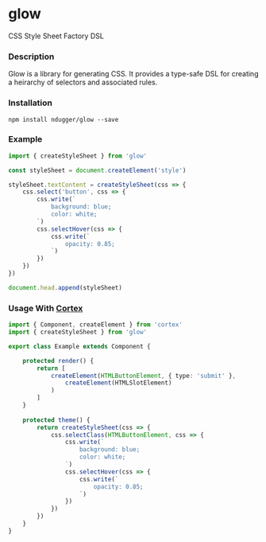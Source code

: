 # glow
CSS Style Sheet Factory DSL

### Description
Glow is a library for generating CSS. It provides a type-safe DSL for creating a heirarchy of selectors and associated rules.

### Installation
```
npm install ndugger/glow --save
```

### Example
```typescript
import { createStyleSheet } from 'glow'

const styleSheet = document.createElement('style')

styleSheet.textContent = createStyleSheet(css => {
    css.select('button', css => {
        css.write(`
            background: blue;
            color: white;
        `)
        css.selectHover(css => {
            css.write(`
                opacity: 0.85;
            `)
        })
    })
})

document.head.append(styleSheet)
```

### Usage With [Cortex](//github.com/ndugger/cortex)
```typescript
import { Component, createElement } from 'cortex'
import { createStyleSheet } from 'glow'

export class Example extends Component {

    protected render() {
        return [
            createElement(HTMLButtonElement, { type: 'submit' },
                createElement(HTMLSlotElement)
            )
        ]
    }
    
    protected theme() {
        return createStyleSheet(css => {
            css.selectClass(HTMLButtonElement, css => {
                css.write(`
                    background: blue;
                    color: white;
                `)
                css.selectHover(css => {
                    css.write(`
                        opacity: 0.85;
                    `)
                })
            })
        })
    }
}
```
